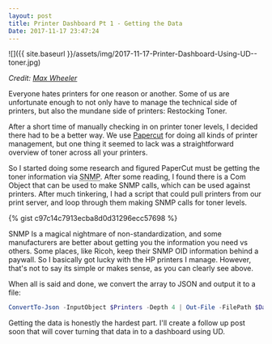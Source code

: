 ```yaml
---
layout: post
title: Printer Dashboard Pt 1 - Getting the Data
Date: 2017-11-17 23:47:24
---
```


![]({{ site.baseurl }}/assets/img/2017-11-17-Printer-Dashboard-Using-UD--toner.jpg)

<cite>Credit: [Max Wheeler](https://www.flickr.com/photos/makenosound/2557531332)</cite>

Everyone hates printers for one reason or another. Some of us are unfortunate enough to not only have to manage the technical side of printers, but also the mundane side of printers: Restocking Toner.

After a short time of manually checking in on printer toner levels, I decided there had to be a better way. We use [Papercut](https://www.papercut.com/) for doing all kinds of printer management, but one thing it seemed to lack was a straightforward overview of toner across all your printers.

So I started doing some research and figured PaperCut must be getting the toner information via <abbr title="Simple Network Management Protocol">SNMP</abbr>. After some reading, I found there is a Com Object that can be used to make SNMP calls, which can be used against printers. After much tinkering, I had a script that could pull printers from our print server, and loop through them making SNMP calls for toner levels. 

{% gist c97c14c7913ecba8d0d31296ecc57698 %}

SNMP Is a magical nightmare of non-standardization, and some manufacturers are better about getting you the information you need vs others. Some places, like Ricoh, keep their SNMP OID information behind a paywall. So I basically got lucky with the HP printers I manage. However, that's not to say its simple or makes sense, as you can clearly see above. 

When all is said and done, we convert the array to JSON and output it to a file:

```PowerShell
ConvertTo-Json -InputObject $Printers -Depth 4 | Out-File -FilePath $DataPath
```

Getting the data is honestly the hardest part. I'll create a follow up post soon that will cover turning that data in to a dashboard using UD. 
